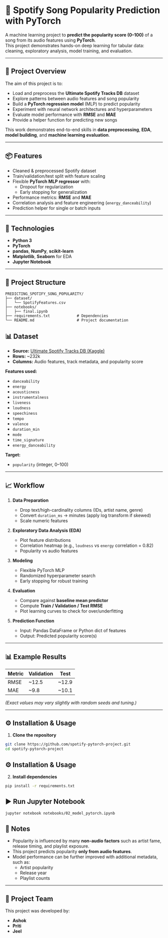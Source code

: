 # 🎵 Spotify Song Popularity Prediction with PyTorch

A machine learning project to **predict the popularity score (0–100)** of a song from its audio features using **PyTorch**.  
This project demonstrates hands-on deep learning for tabular data: cleaning, exploratory analysis, model training, and evaluation.

---

## 🚀 Project Overview

The aim of this project is to:

- Load and preprocess the **Ultimate Spotify Tracks DB** dataset
- Explore patterns between audio features and song popularity
- Build a **PyTorch regression model** (MLP) to predict popularity
- Experiment with neural network architectures and hyperparameters
- Evaluate model performance with **RMSE** and **MAE**
- Provide a helper function for predicting new songs

This work demonstrates end-to-end skills in **data preprocessing**, **EDA**, **model building**, and **machine learning evaluation**.

---

## 📦 Features

- Cleaned & preprocessed Spotify dataset
- Train/validation/test split with feature scaling
- Flexible **PyTorch MLP regressor** with:
  - Dropout for regularization
  - Early stopping for generalization
- Performance metrics: **RMSE** and **MAE**
- Correlation analysis and feature engineering (`energy_danceability`)
- Prediction helper for single or batch inputs

---

## 🧠 Technologies

- **Python 3**
- **PyTorch**
- **pandas**, **NumPy**, **scikit-learn**
- **Matplotlib**, **Seaborn** for EDA
- **Jupyter Notebook**

---

## 📂 Project Structure

````plaintext
PREDICTING_SPOTIFY_SONG_POPULARITY/
├── dataset/
│   └── SpotifyFeatures.csv
├── notebooks/
│   ├── final.ipynb
├── requirements.txt            # Dependencies
└── README.md                   # Project documentation

````

## 📊 Dataset

- **Source:** [Ultimate Spotify Tracks DB (Kaggle)](https://www.kaggle.com/datasets/zaheenhamidani/ultimate-spotify-tracks-db)
- **Rows:** ~232k
- **Columns:** Audio features, track metadata, and popularity score

**Features used:**
- `danceability`
- `energy`
- `acousticness`
- `instrumentalness`
- `liveness`
- `loudness`
- `speechiness`
- `tempo`
- `valence`
- `duration_min`
- `mode`
- `time_signature`
- `energy_danceability`

**Target:**
- `popularity` (integer, 0–100)

---

## 📈 Workflow

1. **Data Preparation**
   - Drop text/high-cardinality columns (IDs, artist name, genre)
   - Convert `duration_ms` → minutes (apply log transform if skewed)
   - Scale numeric features

2. **Exploratory Data Analysis (EDA)**
   - Plot feature distributions
   - Correlation heatmap (e.g., `loudness` vs `energy` correlation = 0.82)
   - Popularity vs audio features

3. **Modeling**
   - Flexible PyTorch MLP
   - Randomized hyperparameter search
   - Early stopping for robust training

4. **Evaluation**
   - Compare against **baseline mean predictor**
   - Compute **Train / Validation / Test RMSE**
   - Plot learning curves to check for over/underfitting

5. **Prediction Function**
   - Input: Pandas DataFrame or Python dict of features
   - Output: Predicted popularity score(s)

---

## 📊 Example Results

| Metric | Validation | Test   |
| ------ | ---------- | ------ |
| RMSE   | ~12.5      | ~12.9  |
| MAE    | ~9.8       | ~10.1  |

_(Exact values may vary slightly with random seeds and tuning.)_

---

## ⚙️ Installation & Usage

1. **Clone the repository**
```bash
git clone https://github.com/spotify-pytorch-project.git
cd spotify-pytorch-project
````

## ⚙️ Installation & Usage

2. **Install dependencies**
```bash
pip install -r requirements.txt
````
## ▶️ Run Jupyter Notebook

```bash
jupyter notebook notebooks/02_model_pytorch.ipynb
````

## 📝 Notes

- Popularity is influenced by many **non-audio factors** such as artist fame, release timing, and playlist exposure.
- This project predicts popularity **only from audio features**.
- Model performance can be further improved with additional metadata, such as:
  - Artist popularity
  - Release year
  - Playlist counts

---

## 👥 Project Team  

This project was developed by:  
- **Ashok**  
- **Priti**  
- **Jeel**  

